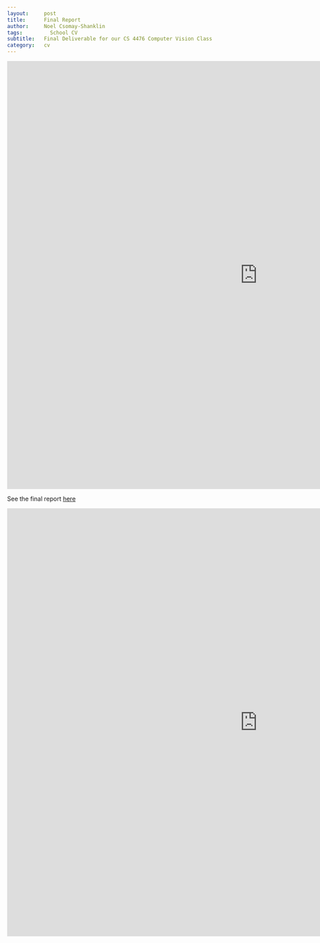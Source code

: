 ```yaml
---
layout:     post
title:      Final Report
author:     Noel Csomay-Shanklin
tags: 		  School CV
subtitle:  	Final Deliverable for our CS 4476 Computer Vision Class
category:   cv
---
```

<!-- Start Writing Below in Markdown -->
<iframe width="1170" height="1000" src="https://youtu.be/x6rHYJMCR9k" frameborder="0" allowfullscreen></iframe>


See the final report [here](https://cinelimb.gitlab.io/)

<iframe width="1170" height="1000" src="https://cinelimb.gitlab.io" frameborder="0" allowfullscreen></iframe>
